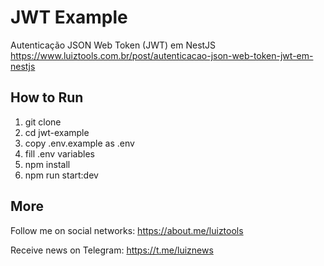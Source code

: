 # JWT Example

Autenticação JSON Web Token (JWT) em NestJS
https://www.luiztools.com.br/post/autenticacao-json-web-token-jwt-em-nestjs

## How to Run

1. git clone
2. cd jwt-example
3. copy .env.example as .env
4. fill .env variables
5. npm install
6. npm run start:dev

## More

Follow me on social networks: https://about.me/luiztools

Receive news on Telegram: https://t.me/luiznews